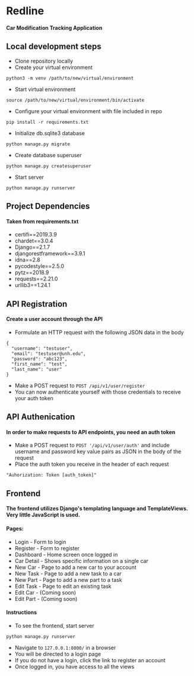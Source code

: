 # Redline
#### Car Modification Tracking Application

## Local development steps

* Clone repository locally
* Create your virtual environment
```
python3 -m venv /path/to/new/virtual/environment
```
* Start virtual environment
```
source /path/to/new/virtual/environment/bin/activate
```
* Configure your virtual environment with file included in repo
```
pip install -r requirements.txt
```
* Initialize db.sqlite3 database
```
python manage.py migrate
```
* Create database superuser
```
python manage.py createsuperuser
```

* Start server
```
python manage.py runserver
```

## Project Dependencies
#### Taken from requirements.txt

* certifi==2019.3.9
* chardet==3.0.4
* Django==2.1.7
* djangorestframework==3.9.1
* idna==2.8
* pycodestyle==2.5.0
* pytz==2018.9
* requests==2.21.0
* urllib3==1.24.1

## API Registration
#### Create a user account through the API

* Formulate an HTTP request with the following JSON data in the body
```
{
  "username": "testuser",
  "email": "testuser@unh.edu",
  "password": "abc123",
  "first_name": "test",
  "last_name": "user"
}
```
* Make a POST request to `POST /api/v1/user/register`
* You can now authenticate yourself with those credentials to receive your auth token

## API Authenication
#### In order to make requests to API endpoints, you need an auth token

* Make a POST request to `POST '/api/v1/user/auth'` and include username and password key value pairs as JSON in the body of the request
* Place the auth token you receive in the header of each request
```
"Auhorization: Token [auth_token]"
```

## Frontend
#### The frontend utilizes Django's templating language and TemplateViews. Very little JavaScript is used.
#### Pages:
* Login - Form to login
* Register - Form to register
* Dashboard - Home screen once logged in
* Car Detail - Shows specific information on a single car
* New Car - Page to add a new car to your account
* New Task - Page to add a new task to a car
* New Part - Page to add a new part to a task
* Edit Task - Page to edit an existing task
* Edit Car - (Coming soon)
* Edit Part - (Coming soon)

#### Instructions
* To see the frontend, start server
```
python manage.py runserver
```
* Navigate to `127.0.0.1:8000/` in a browser
* You will be directed to a login page
* If you do not have a login, click the link to register an account
* Once logged in, you have access to all the views
